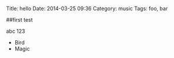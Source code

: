 ﻿Title: hello
Date: 2014-03-25 09:36
Category: music
Tags: foo, bar


##first test

abc
123

*   Bird
*   Magic

[Google]: http://google.com/